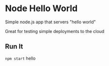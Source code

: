 # Node Hello World

Simple node.js app that servers "hello world"

Great for testing simple deployments to the cloud

## Run It

`npm start`
hello
